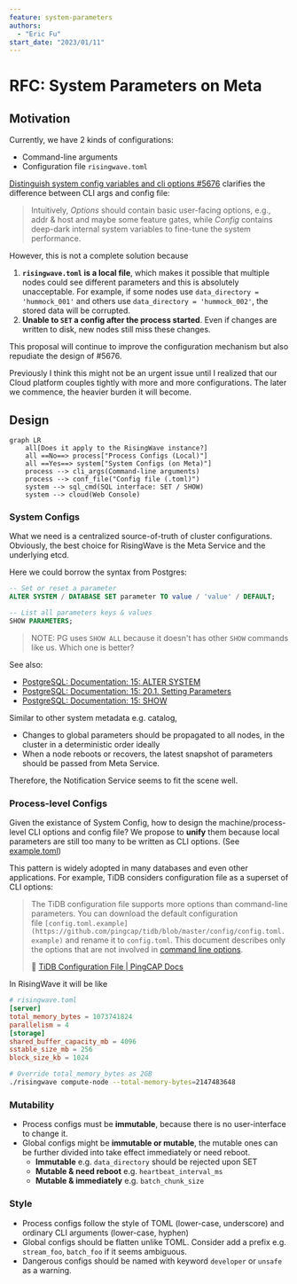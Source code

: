 ```yaml
---
feature: system-parameters
authors:
  - "Eric Fu"
start_date: "2023/01/11"
---
```


# RFC: System Parameters on Meta

## Motivation

Currently, we have 2 kinds of configurations:

- Command-line arguments
- Configuration file `risingwave.toml`

[Distinguish system config variables and cli options #5676](https://github.com/risingwavelabs/risingwave/issues/5676) clarifies the difference between CLI args and config file:

> Intuitively, *Options* should contain basic user-facing options, e.g., addr & host and maybe some feature gates, while *Config* contains deep-dark internal system variables to fine-tune the system performance.

However, this is not a complete solution because

1. **`risingwave.toml` is a local file**, which makes it possible that multiple nodes could see different parameters and this is absolutely unacceptable. For example, if some nodes use `data_directory = 'hummock_001'` and others use `data_directory = 'hummock_002'`, the stored data will be corrupted.
2. **Unable to `SET` a config after the process started**. Even if changes are written to disk, new nodes still miss these changes.

This proposal will continue to improve the configuration mechanism but also repudiate the design of #5676.

Previously I think this might not be an urgent issue until I realized that our Cloud platform couples tightly with more and more configurations. The later we commence, the heavier burden it will become. 

## Design

```mermaid
graph LR
    all[Does it apply to the RisingWave instance?]
    all ==No==> process["Process Configs (Local)"]
    all ==Yes==> system["System Configs (on Meta)"]
    process --> cli_args(Command-line arguments)
    process --> conf_file("Config file (.toml)")
    system --> sql_cmd(SQL interface: SET / SHOW)
    system --> cloud(Web Console)
```

### System Configs

What we need is a centralized source-of-truth of cluster configurations. Obviously, the best choice for RisingWave is the Meta Service and the underlying etcd. 

Here we could borrow the syntax from Postgres:

```sql
-- Set or reset a parameter
ALTER SYSTEM / DATABASE SET parameter TO value / 'value' / DEFAULT;

-- List all parameters keys & values
SHOW PARAMETERS;
```

> NOTE: PG uses `SHOW ALL` because it doesn't has other `SHOW` commands like us. Which one is better?


See also: 

- [PostgreSQL: Documentation: 15: ALTER SYSTEM](https://www.postgresql.org/docs/current/sql-altersystem.html)
- [PostgreSQL: Documentation: 15: 20.1. Setting Parameters](https://www.postgresql.org/docs/current/config-setting.html)
- [PostgreSQL: Documentation: 15: SHOW](https://www.postgresql.org/docs/current/sql-show.html)

Similar to other system metadata e.g. catalog,

- Changes to global parameters should be propagated to all nodes, in the cluster in a deterministic order ideally
- When a node reboots or recovers, the latest snapshot of parameters should be passed from Meta Service.

Therefore, the Notification Service seems to fit the scene well.

### Process-level Configs

Given the existance of System Config, how to design the machine/process-level CLI options and config file? We propose to **unify** them because local parameters are still too many to be written as CLI options. (See [example.toml](https://github.com/risingwavelabs/risingwave/blob/main/src/config/example.toml)) 

This pattern is widely adopted in many databases and even other applications. For example, TiDB considers configuration file as a superset of CLI options:

> The TiDB configuration file supports more options than command-line parameters. You can download the default configuration file `[config.toml.example](https://github.com/pingcap/tidb/blob/master/config/config.toml.example)` and rename it to `config.toml`. This document describes only the options that are not involved in [command line options](https://docs.pingcap.com/tidb/stable/command-line-flags-for-tidb-configuration).
>
> 🔗 [TiDB Configuration File | PingCAP Docs](https://docs.pingcap.com/tidb/stable/tidb-configuration-file)

In RisingWave it will be like

```toml
# risingwave.toml
[server]
total_memory_bytes = 1073741824
parallelism = 4
[storage]
shared_buffer_capacity_mb = 4096
sstable_size_mb = 256
block_size_kb = 1024
```

```bash
# Override total_memory_bytes as 2GB
./risingwave compute-node --total-memory-bytes=2147483648
```


### Mutability

- Process configs must be **immutable**, because there is no user-interface to change it.
- Global configs might be **immutable or mutable**, the mutable ones can be further divided into take effect immediately or need reboot.
    - **Immutable** e.g. `data_directory` should be rejected upon SET
    - **Mutable & need reboot** e.g. `heartbeat_interval_ms`
    - **Mutable & immediately** e.g. `batch_chunk_size`

### Style

- Process configs follow the style of TOML (lower-case, underscore) and ordinary CLI arguments (lower-case, hyphen)
- Global configs should be flatten unlike TOML. Consider add a prefix e.g. `stream_foo`, `batch_foo` if it seems ambiguous.
- Dangerous configs should be named with keyword `developer` or `unsafe` as a warning.


